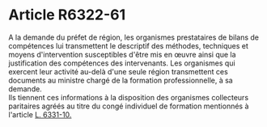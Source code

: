 # Article R6322-61

  
A la demande du préfet de région, les organismes prestataires de bilans de compétences lui transmettent le descriptif des méthodes, techniques et moyens d'intervention susceptibles d'être mis en œuvre ainsi que la justification des compétences des intervenants. Les organismes qui exercent leur activité au-delà d'une seule région transmettent ces documents au ministre chargé de la formation professionnelle, à sa demande.   
Ils tiennent ces informations à la disposition des organismes collecteurs paritaires agréés au titre du congé individuel de formation mentionnés à l'article [L. 6331-10.][1]

 [1]: /affichCodeArticle.do?cidTexte=LEGITEXT000006072050&idArticle=LEGIARTI000006904287&dateTexte=&categorieLien=cid